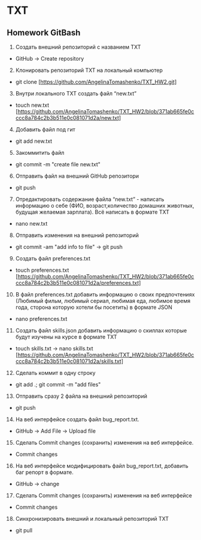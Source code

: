 # TXT
## Homework GitBash 

1. Создать внешний репозиторий c названием TXT
* GitHub -> Create repository 
2. Клонировать репозиторий TXT на локальный компьютер
* git clone [https://github.com/AngelinaTomashenko/TXT_HW2.git]
3. Внутри локального TXT создать файл “new.txt”
* touch new.txt [https://github.com/AngelinaTomashenko/TXT_HW2/blob/371ab665fe0cccc8a784c2b3b511e0c081071d2a/new.txt]
4. Добавить файл под гит 
* git add new.txt
5. Закоммитить файл 
* git commit -m "create file new.txt"
6. Отправить файл на внешний GitHub репозитори
* git push
7. Отредактировать содержание файла “new.txt” - написать информацию о себе (ФИО, возраст,количество домашних животных, будущая желаемая зарплата). Всё написать в формате TXT
* nano new.txt
8. Отправить изменения на внешний репозиторий 
* git commit -am "add info to file" -> git push
9. Создать файл preferences.txt 
* touch preferences.txt [https://github.com/AngelinaTomashenko/TXT_HW2/blob/371ab665fe0cccc8a784c2b3b511e0c081071d2a/preferences.txt]
10. В файл preferences.txt добавить информацию о своих предпочтениях (Любимый фильм, любимый сериал, любимая еда, любимое время года, сторона которую хотели бы посетить) в формате JSON
* nano preferences.txt
11. Создать файл skills.json добавить информацию о скиллах которые будут изучены на курсе в формате TXT
* touch skills.txt -> nano skills.txt [https://github.com/AngelinaTomashenko/TXT_HW2/blob/371ab665fe0cccc8a784c2b3b511e0c081071d2a/skills.txt]
12. Сделать коммит в одну строку
* git add .; git commit -m "add files"
13. Отправить сразу 2 файла на внешний репозиторий
* git push
14. На веб интерфейсе создать файл bug_report.txt.
* GitHub -> Add File -> Upload file
15. Сделать Commit changes (сохранить) изменения на веб интерфейсе.
* Commit changes
16. На веб интерфейсе модифицировать файл bug_report.txt, добавить баг репорт в формате.
* GitHub -> change
17. Сделать Commit changes (сохранить) изменения на веб интерфейсе
* Commit changes
18. Синхронизировать внешний и локальный репозиторий TXT
* git pull
